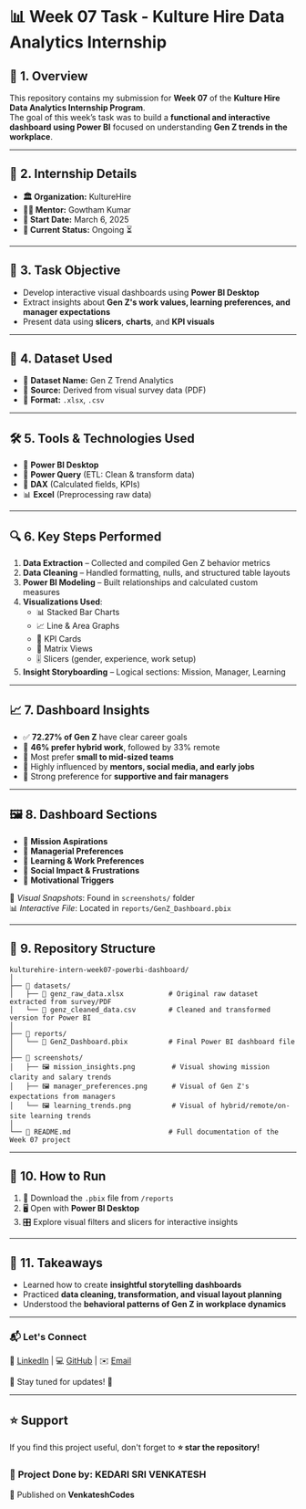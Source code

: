 # 📊 Week 07 Task - Kulture Hire Data Analytics Internship

## 🚀 1. Overview  
This repository contains my submission for **Week 07** of the **Kulture Hire Data Analytics Internship Program**.  
The goal of this week’s task was to build a **functional and interactive dashboard using Power BI** focused on understanding **Gen Z trends in the workplace**.

---

## 🏢 2. Internship Details  

- **🏛️ Organization:** KultureHire  
- **👨‍🏫 Mentor:** Gowtham Kumar  
- **📅 Start Date:** March 6, 2025  
- **📍 Current Status:** Ongoing ⏳  

---

## 🎯 3. Task Objective  
- Develop interactive visual dashboards using **Power BI Desktop**  
- Extract insights about **Gen Z's work values, learning preferences, and manager expectations**  
- Present data using **slicers**, **charts**, and **KPI visuals**  

---

## 📂 4. Dataset Used  
- 📄 **Dataset Name:** Gen Z Trend Analytics  
- 🔗 **Source:** Derived from visual survey data (PDF)  
- 📑 **Format:** `.xlsx`, `.csv`  

---

## 🛠️ 5. Tools & Technologies Used  
- 🔵 **Power BI Desktop**  
- 🧹 **Power Query** (ETL: Clean & transform data)  
- 📐 **DAX** (Calculated fields, KPIs)  
- 📊 **Excel** (Preprocessing raw data)  

---

## 🔍 6. Key Steps Performed  

1. **Data Extraction** – Collected and compiled Gen Z behavior metrics  
2. **Data Cleaning** – Handled formatting, nulls, and structured table layouts  
3. **Power BI Modeling** – Built relationships and calculated custom measures  
4. **Visualizations Used**:
   - 📊 Stacked Bar Charts  
   - 📈 Line & Area Graphs  
   - 🧮 KPI Cards  
   - 🧾 Matrix Views  
   - 🎚️ Slicers (gender, experience, work setup)  
5. **Insight Storyboarding** – Logical sections: Mission, Manager, Learning  

---

## 📈 7. Dashboard Insights  

- ✅ **72.27% of Gen Z** have clear career goals  
- 💼 **46% prefer hybrid work**, followed by 33% remote  
- 👥 Most prefer **small to mid-sized teams**  
- 🧠 Highly influenced by **mentors, social media, and early jobs**  
- 🧭 Strong preference for **supportive and fair managers**  

---

## 🖼️ 8. Dashboard Sections  

- 🔹 **Mission Aspirations**  
- 🔹 **Managerial Preferences**  
- 🔹 **Learning & Work Preferences**  
- 🔹 **Social Impact & Frustrations**  
- 🔹 **Motivational Triggers**

📸 *Visual Snapshots*: Found in `screenshots/` folder  
📊 *Interactive File*: Located in `reports/GenZ_Dashboard.pbix`

---

## 📁 9. Repository Structure


```
kulturehire-intern-week07-powerbi-dashboard/
│
├── 📁 datasets/
│   ├── 📄 genz_raw_data.xlsx           # Original raw dataset extracted from survey/PDF
│   └── 📄 genz_cleaned_data.csv        # Cleaned and transformed version for Power BI
│
├── 📁 reports/
│   └── 📄 GenZ_Dashboard.pbix          # Final Power BI dashboard file
│
├── 📁 screenshots/
│   ├── 🖼️ mission_insights.png         # Visual showing mission clarity and salary trends
│   ├── 🖼️ manager_preferences.png      # Visual of Gen Z's expectations from managers
│   └── 🖼️ learning_trends.png          # Visual of hybrid/remote/on-site learning trends
│
└── 📄 README.md                        # Full documentation of the Week 07 project

```

---

## 🏁 10. How to Run  

1. 🔽 Download the `.pbix` file from `/reports`  
2. 🖥️ Open with **Power BI Desktop**  
3. 🎛️ Explore visual filters and slicers for interactive insights  

---

## 🧠 11. Takeaways  

- Learned how to create **insightful storytelling dashboards**  
- Practiced **data cleaning, transformation, and visual layout planning**  
- Understood the **behavioral patterns of Gen Z in workplace dynamics**  

---

### 📬 Let's Connect  

💼 [LinkedIn](https://www.linkedin.com/in/kedari-sri-venkatesh-359056347) | 💻 [GitHub](https://github.com/venkateshcodes) | ✉️ [Email](srivenkatesh6.k@gmail.com)  

🔔 Stay tuned for updates! 🌟  

---

## ⭐ Support  
If you find this project useful, don't forget to **⭐ star the repository!**  

### 📌 **Project Done by:** **KEDARI SRI VENKATESH**  
📢 Published on **VenkateshCodes**  
